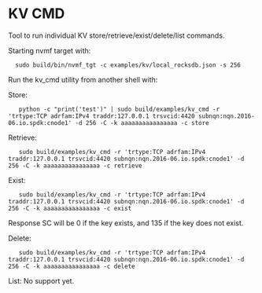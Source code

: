 # KV CMD

Tool to run individual KV store/retrieve/exist/delete/list commands.

Starting nvmf target with:

```
  sudo build/bin/nvmf_tgt -c examples/kv/local_rocksdb.json -s 256
```

Run the kv\_cmd utility from another shell with:

Store:
```
   python -c "print('test')" | sudo build/examples/kv_cmd -r 'trtype:TCP adrfam:IPv4 traddr:127.0.0.1 trsvcid:4420 subnqn:nqn.2016-06.io.spdk:cnode1' -d 256 -C -k aaaaaaaaaaaaaaaa -c store
```

Retrieve:
```
   sudo build/examples/kv_cmd -r 'trtype:TCP adrfam:IPv4 traddr:127.0.0.1 trsvcid:4420 subnqn:nqn.2016-06.io.spdk:cnode1' -d 256 -C -k aaaaaaaaaaaaaaaa -c retrieve
```

Exist:
```
   sudo build/examples/kv_cmd -r 'trtype:TCP adrfam:IPv4 traddr:127.0.0.1 trsvcid:4420 subnqn:nqn.2016-06.io.spdk:cnode1' -d 256 -C -k aaaaaaaaaaaaaaaa -c exist
```
Response SC will be 0 if the key exists, and 135 if the key does not exist.

Delete:
```
   sudo build/examples/kv_cmd -r 'trtype:TCP adrfam:IPv4 traddr:127.0.0.1 trsvcid:4420 subnqn:nqn.2016-06.io.spdk:cnode1' -d 256 -C -k aaaaaaaaaaaaaaaa -c delete
```

List:
No support yet.
